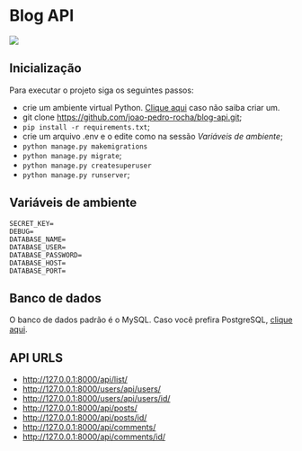 #  Blog API
<fig>
<img src="https://rockcontent.com/br/wp-content/uploads/sites/2/elementor/thumbs/modelo-de-projeto-p2he6clp7uhmwqd16ikv9jgz30a5liixoon908hej0.png">
</fig>

## Inicialização
Para executar o projeto siga os seguintes passos:
 - crie um ambiente virtual Python. [Clique
   aqui](https://docs.python.org/3/library/venv.html) caso não saiba
   criar um. 
 - git clone https://github.com/joao-pedro-rocha/blog-api.git;
 - `pip install -r requirements.txt`;
 - crie um arquivo .env e o edite como na sessão _Variáveis de ambiente_;
 - `python manage.py makemigrations`
 - `python manage.py migrate`;
 - `python manage.py createsuperuser`
 - `python manage.py runserver`;

## Variáveis de ambiente
    SECRET_KEY=
    DEBUG=
    DATABASE_NAME=
    DATABASE_USER=
    DATABASE_PASSWORD=
    DATABASE_HOST=
    DATABASE_PORT=

## Banco de dados
O banco de dados padrão é o MySQL. Caso você prefira PostgreSQL, [clique aqui](https://www.digitalocean.com/community/tutorials/how-to-use-postgresql-with-your-django-application-on-ubuntu-20-04).

##  API URLS

 - http://127.0.0.1:8000/api/list/
 - http://127.0.0.1:8000/users/api/users/
 - http://127.0.0.1:8000/users/api/users/id/	
 - http://127.0.0.1:8000/api/posts/
 - http://127.0.0.1:8000/api/posts/id/
 - http://127.0.0.1:8000/api/comments/
 - http://127.0.0.1:8000/api/comments/id/
